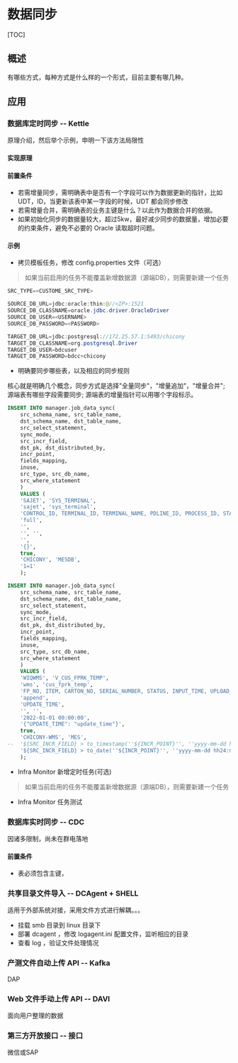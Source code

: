 # 数据同步

[TOC]

## 概述

有哪些方式，每种方式是什么样的一个形式，目前主要有哪几种。

## 应用

### 数据库定时同步 -- Kettle

原理介绍，然后举个示例，申明一下该方法局限性

#### 实现原理

#### 前置条件

- 若需增量同步，需明确表中是否有一个字段可以作为数据更新的指针，比如 UDT，ID，当更新该表中某一字段的时候，UDT 都会同步修改
- 若需增量合并，需明确表的业务主键是什么？以此作为数据合并的依据。
- 如果初始化同步的数据量较大，超过5kw，最好减少同步的数据量，增加必要的约束条件，避免不必要的 Oracle 读取超时问题。

#### 示例

- 拷贝模板任务，修改 config.properties 文件（可选）

> 如果当前启用的任务不能覆盖新增数据源（源端DB），则需要新建一个任务

```java
SRC_TYPE=<CUSTOME_SRC_TYPE>

SOURCE_DB_URL=jdbc:oracle:thin:@//<IP>:1521
SOURCE_DB_CLASSNAME=oracle.jdbc.driver.OracleDriver
SOURCE_DB_USER=<USERNAME>
SOURCE_DB_PASSWORD=<PASSWORD>

TARGET_DB_URL=jdbc:postgresql://172.25.57.1:5493/chicony
TARGET_DB_CLASSNAME=org.postgresql.Driver
TARGET_DB_USER=bdcuser
TARGET_DB_PASSWORD=bdcc+chicony
```

- 明确要同步哪些表，以及相应的同步规则

核心就是明确几个概念，同步方式是选择"全量同步"，"增量追加"，"增量合并"; 源端表有哪些字段需要同步; 源端表的增量指针可以用哪个字段标示。

```sql
INSERT INTO manager.job_data_sync(
	src_schema_name, src_table_name,
	dst_schema_name, dst_table_name, 
	src_select_statement, 
	sync_mode, 
	src_incr_field, 
	dst_pk, dst_distributed_by, 
	incr_point,
	fields_mapping, 
	inuse,
	src_type, src_db_name,
	src_where_statement 
	)
	VALUES (
	'SAJET', 'SYS_TERMINAL',
	'sajet', 'sys_terminal',
	'CONTROL_ID, TERMINAL_ID, TERMINAL_NAME, PDLINE_ID, PROCESS_ID, STAGE_ID, UPDATE_USERID, UPDATE_TIME, ENABLED, TGS_CONTROL, MACHINE_LINK, MACHINE_ID, SMT_SIDE_TYPE',
	'full', 
	'', 
	'', '',
	'',
	'{}', 
	true,
	'CHICONY', 'MESDB',
	'1=1'
	);

INSERT INTO manager.job_data_sync(
	src_schema_name, src_table_name,
	dst_schema_name, dst_table_name, 
	src_select_statement, 
	sync_mode, 
	src_incr_field, 
	dst_pk, dst_distributed_by, 
	incr_point,
	fields_mapping, 
	inuse,
	src_type, src_db_name,
	src_where_statement 
	)
	VALUES (
	'WIQWMS', 'V_CUS_FPRK_TEMP',
	'wms', 'cus_fprk_temp',
	'FP_NO, ITEM, CARTON_NO, SERIAL_NUMBER, STATUS, INPUT_TIME, UPLOAD_TIME, INPUT_USERID, UPLOAD_USERID, PALLET_NO, LOCATION_ID, PART_ID, IS_SHIPMENT, PRODUCTION_DATE, WH_CODE, PART_NO, CUSTOMER_SN, UPDATE_TIME',
	'append', 
	'UPDATE_TIME', 
	'', '',
	'2022-01-01 00:00:00',
	'{"UPDATE_TIME": "update_time"}', 
	true,
	'CHICONY-WMS', 'MES',
--	'${SRC_INCR_FIELD} > to_timestamp(''${INCR_POINT}'', ''yyyy-mm-dd hh24:mi:ss.ff3'')',
	'${SRC_INCR_FIELD} > to_date(''${INCR_POINT}'', ''yyyy-mm-dd hh24:mi:ss'')'
	);
```

- Infra Monitor 新增定时任务(可选) 

> 如果当前启用的任务不能覆盖新增数据源（源端DB），则需要新建一个任务

- Infra Monitor 任务测试

### 数据库实时同步 -- CDC

因诸多限制，尚未在群电落地

#### 前置条件

- 表必须包含主键，

### 共享目录文件导入 -- DCAgent + SHELL

适用于外部系统对接，采用文件方式进行解耦。。。

- 挂载 smb 目录到 linux 目录下
- 部署 dcagent ，修改 logagent.ini 配置文件，监听相应的目录
- 查看 log ，验证文件处理情况

### 产测文件自动上传 API -- Kafka

DAP

### Web 文件手动上传 API -- DAVI

面向用户整理的数据

### 第三方开放接口 -- 接口

微信或SAP
